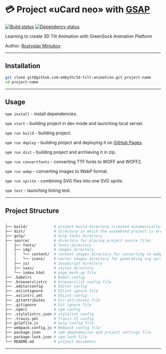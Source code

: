 # :credit_card: Project «uCard neo» with [GSAP](https://greensock.com/docs/)

[![Build status][travis-image]][travis-url] [![Dependency status][dependency-image]][dependency-url]

Learning to create 3D Tilt Animation with GreenSock Animation Platform

Author: [Rostyslav Miniukov](https://github.com/embyth/)

---

## Installation

```bash
git clone git@github.com:embyth/3d-tilt-animation.git project-name
cd project-name
```

---

## Usage

`npm install` - install dependencies.

`npm start` - building project in dev mode and launching local server.

`npm run build` - building project.

`npm run deploy` - building project and deploying it on [GitHub Pages](https://pages.github.com).

`npm run dist` - building project and archieving it in zip.

`npm run convertfonts` - converting TTF fonts to WOFF and WOFF2.

`npm run webp` - converting images to WebP format.

`npm run sprite` - combining SVG files into one SVG sprite.

`npm test` - launching linting test.

---

## Project Structure

```bash
.
├── build/            # project build directory (created automatically)
├── dist/             # directory in which the assembled project is archived (created automatically)
├── gulp/             # Gulp tasks directory
├── source/           # directory for placing project source files
│   ├── fonts/        # fonts directory
│   ├── img/          # images directory
│   │   └── content/  # content images directory for converting to webp format
│   │   └── icons/    # vector images directory for generating svg sprite
│   ├── js/           # JavaScript directory
│   ├── sass/         # styles directory
│   └── index.html    # page mark-up file
├── .babelrc          # Babel config
├── .browserslistrc   # browserslist config file
├── .editorconfig     # Editor config
├── .eslintignore     # ESlint ignore file
├── .eslintrc.yml     # ESLint config
├── .gitattributes    # Git attributes file
├── .gitignore        # Git ignore file
├── .npmrc            # npm config
├── .stylelintrc.json # stylelint config
├── .travis.yml       # Travis CI config
├── gulpfile.js       # Gulp config file
├── webpack.config.js # Webpack config file
├── package.json      # npm dependencies and project settings file
├── package-lock.json # npm lock-file
└── README.md         # project documents
```

---

[travis-image]: https://travis-ci.org/embyth/3d-tilt-animation.svg?branch=master
[travis-url]: https://travis-ci.org/embyth/3d-tilt-animation
[dependency-image]: https://david-dm.org/embyth/3d-tilt-animation/dev-status.svg?style=flat-square
[dependency-url]: https://david-dm.org/embyth/3d-tilt-animation?type=dev
